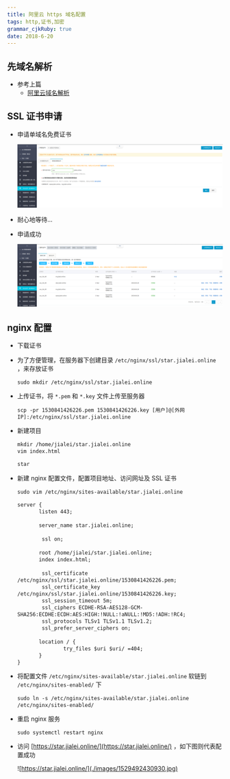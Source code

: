 ```yaml
---
title: 阿里云 https 域名配置 
tags: http,证书,加密
grammar_cjkRuby: true
date: 2018-6-20
---
```



## 先域名解析

- 参考上篇
	- [阿里云域名解析](https://github.com/myArticle/StoryWriter/blob/master/%E9%98%BF%E9%87%8C%E4%BA%91%E5%9F%9F%E5%90%8D%E8%A7%A3%E6%9E%90.md)


## SSL 证书申请

- 申请单域名免费证书
	
	![单域名免费证书](./images/1529490561367.jpg)

- 耐心地等待...

- 申请成功

	![已签发](./images/1529490678775.jpg)
	
	
## nginx 配置

- 下载证书

- 为了方便管理，在服务器下创建目录 `/etc/nginx/ssl/star.jialei.online` ，来存放证书

	``` dos?linenums
	sudo mkdir /etc/nginx/ssl/star.jialei.online 
	```
	
- 上传证书，将 `*.pem` 和 `*.key` 文件上传至服务器

	``` dos?linenums
	scp -pr 1530841426226.pem 1530841426226.key [用户]@[外网IP]:/etc/nginx/ssl/star.jialei.online
	```

- 新建项目

	``` dos?linenums
	mkdir /home/jialei/star.jialei.online
	vim index.html
	```

	``` html
	star
	```

- 新建 nginx 配置文件，配置项目地址、访问网址及 SSL 证书

	``` dos?linenums
	sudo vim /etc/nginx/sites-available/star.jialei.online
	```
	
	``` nginx
	server {
		   listen 443;

		   server_name star.jialei.online;

			ssl on;

		   root /home/jialei/star.jialei.online;
		   index index.html;

			ssl_certificate  /etc/nginx/ssl/star.jialei.online/1530841426226.pem;
			ssl_certificate_key  /etc/nginx/ssl/star.jialei.online/1530841426226.key;
			ssl_session_timeout 5m;
			ssl_ciphers ECDHE-RSA-AES128-GCM-SHA256:ECDHE:ECDH:AES:HIGH:!NULL:!aNULL:!MD5:!ADH:!RC4;
			ssl_protocols TLSv1 TLSv1.1 TLSv1.2;
			ssl_prefer_server_ciphers on;

		   location / {
				   try_files $uri $uri/ =404;
		   }
	}
	```
	
- 将配置文件 `/etc/nginx/sites-available/star.jialei.online` 软链到 `/etc/nginx/sites-enabled/` 下

	``` dos?linenums
	sudo ln -s /etc/nginx/sites-available/star.jialei.online /etc/nginx/sites-enabled/
	```
	
- 重启 nginx 服务

	``` dos?linenums
	sudo systemctl restart nginx
	```
	
- 访问 [https://star.jialei.online/](https://star.jialei.online/) ，如下图则代表配置成功

	![https://star.jialei.online/](./images/1529492430930.jpg)